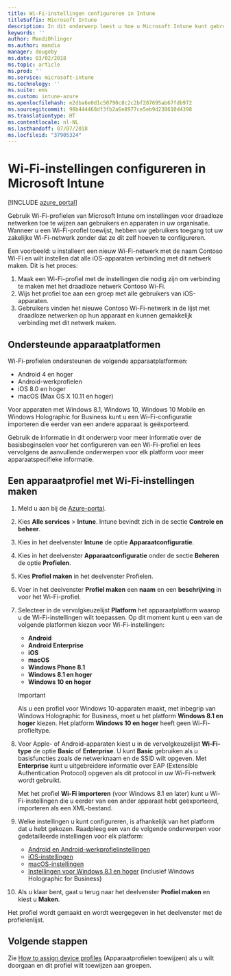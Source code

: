 ```yaml
---
title: Wi-Fi-instellingen configureren in Intune
titleSuffix: Microsoft Intune
description: In dit onderwerp leest u hoe u Microsoft Intune kunt gebruiken voor het configureren van Wi-Fi-verbindingen op de apparaten die u beheert.
keywords: ''
author: MandiOhlinger
ms.author: mandia
manager: dougeby
ms.date: 03/02/2018
ms.topic: article
ms.prod: ''
ms.service: microsoft-intune
ms.technology: ''
ms.suite: ems
ms.custom: intune-azure
ms.openlocfilehash: e2dba6e0d1c50790c8c2c2bf287695ab67fdb972
ms.sourcegitcommit: 98b444468df3fb2a6e8977ce5eb9d238610d4398
ms.translationtype: HT
ms.contentlocale: nl-NL
ms.lasthandoff: 07/07/2018
ms.locfileid: "37905324"
---
```

# <a name="how-to-configure-wi-fi-settings-in-microsoft-intune"></a>Wi-Fi-instellingen configureren in Microsoft Intune

[!INCLUDE [azure_portal](./includes/azure_portal.md)]

Gebruik Wi-Fi-profielen van Microsoft Intune om instellingen voor draadloze netwerken toe te wijzen aan gebruikers en apparaten in uw organisatie. Wanneer u een Wi-Fi-profiel toewijst, hebben uw gebruikers toegang tot uw zakelijke Wi-Fi-netwerk zonder dat ze dit zelf hoeven te configureren.

Een voorbeeld: u installeert een nieuw Wi-Fi-netwerk met de naam Contoso Wi-Fi en wilt instellen dat alle iOS-apparaten verbinding met dit netwerk maken. Dit is het proces:

1. Maak een Wi-Fi-profiel met de instellingen die nodig zijn om verbinding te maken met het draadloze netwerk Contoso Wi-Fi.
2. Wijs het profiel toe aan een groep met alle gebruikers van iOS-apparaten.
3. Gebruikers vinden het nieuwe Contoso Wi-Fi-netwerk in de lijst met draadloze netwerken op hun apparaat en kunnen gemakkelijk verbinding met dit netwerk maken.

## <a name="supported-device-platforms"></a>Ondersteunde apparaatplatformen

Wi-Fi-profielen ondersteunen de volgende apparaatplatformen:

- Android 4 en hoger
- Android-werkprofielen
- iOS 8.0 en hoger
- macOS (Max OS X 10.11 en hoger)

Voor apparaten met Windows 8.1, Windows 10, Windows 10 Mobile en Windows Holographic for Business kunt u een Wi-Fi-configuratie importeren die eerder van een andere apparaat is geëxporteerd.

Gebruik de informatie in dit onderwerp voor meer informatie over de basisbeginselen voor het configureren van een Wi-Fi-profiel en lees vervolgens de aanvullende onderwerpen voor elk platform voor meer apparaatspecifieke informatie.

## <a name="create-a-device-profile-containing-wi-fi-settings"></a>Een apparaatprofiel met Wi-Fi-instellingen maken

1. Meld u aan bij de [Azure-portal](https://portal.azure.com).
2. Kies **Alle services** > **Intune**. Intune bevindt zich in de sectie **Controle en beheer**.
3. Kies in het deelvenster **Intune** de optie **Apparaatconfiguratie**.
2. Kies in het deelvenster **Apparaatconfiguratie** onder de sectie **Beheren** de optie **Profielen**.
3. Kies **Profiel maken** in het deelvenster Profielen.
4. Voer in het deelvenster **Profiel maken** een **naam** en een **beschrijving** in voor het Wi-Fi-profiel.
5. Selecteer in de vervolgkeuzelijst **Platform** het apparaatplatform waarop u de Wi-Fi-instellingen wilt toepassen. Op dit moment kunt u een van de volgende platformen kiezen voor Wi-Fi-instellingen:
    - **Android**
    - **Android Enterprise**
    - **iOS**
    - **macOS**
    - **Windows Phone 8.1**
    - **Windows 8.1 en hoger**
    - **Windows 10 en hoger**

   > [!IMPORTANT]
   > Als u een profiel voor Windows 10-apparaten maakt, met inbegrip van Windows Holographic for Business, moet u het platform **Windows 8.1 en hoger** kiezen. Het platform **Windows 10 en hoger** heeft geen Wi-Fi-profieltype. 

6. Voor Apple- of Android-apparaten kiest u in de vervolgkeuzelijst **Wi-Fi-type** de optie **Basic** of **Enterprise**. U kunt **Basic** gebruiken als u basisfuncties zoals de netwerknaam en de SSID wilt opgeven. Met **Enterprise** kunt u uitgebreidere informatie over EAP (Extensible Authentication Protocol) opgeven als dit protocol in uw Wi-Fi-netwerk wordt gebruikt. 

   Met het profiel **Wi-Fi importeren** (voor Windows 8.1 en later) kunt u Wi-Fi-instellingen die u eerder van een ander apparaat hebt geëxporteerd, importeren als een XML-bestand.
1. Welke instellingen u kunt configureren, is afhankelijk van het platform dat u hebt gekozen. Raadpleeg een van de volgende onderwerpen voor gedetailleerde instellingen voor elk platform:
    - [Android en Android-werkprofielinstellingen](wi-fi-settings-android.md)
    - [iOS-instellingen](wi-fi-settings-ios.md)
    - [macOS-instellingen](wi-fi-settings-macos.md)
    - [Instellingen voor Windows 8.1 en hoger](wi-fi-settings-import-windows-8-1.md) (inclusief Windows Holographic for Business)
1. Als u klaar bent, gaat u terug naar het deelvenster **Profiel maken** en kiest u **Maken**.

Het profiel wordt gemaakt en wordt weergegeven in het deelvenster met de profielenlijst.

## <a name="next-steps"></a>Volgende stappen

Zie [How to assign device profiles](device-profile-assign.md) (Apparaatprofielen toewijzen) als u wilt doorgaan en dit profiel wilt toewijzen aan groepen.
